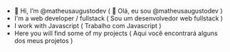 - 👋 Hi, I’m @matheusaugustodev ( 👋 Olá, eu sou @matheusaugustodev )
- I'm a web developer / fullstack ( Sou um desenvolvedor web fullstack )
- I work with Javascript ( Trabalho com Javascript )
- Here you will find some of my projects ( Aqui você encontrará alguns dos meus projetos )
